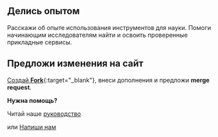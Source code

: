 ## Делись опытом

Расскажи об опыте использования инструментов для науки.
Помоги начинающим исследователям найти и освоить проверенные прикладные сервисы.

## **Предложи изменения на сайт**

[Создай **Fork**](https://github.com/research-instruments/website){:target="_blank"}, внеси дополнения и предложи **merge request**.


**Нужна помощь?**

Читай наше [руководство](/help/)

или [Напиши нам](mailto:rosatom-dev@mephi.ru)
